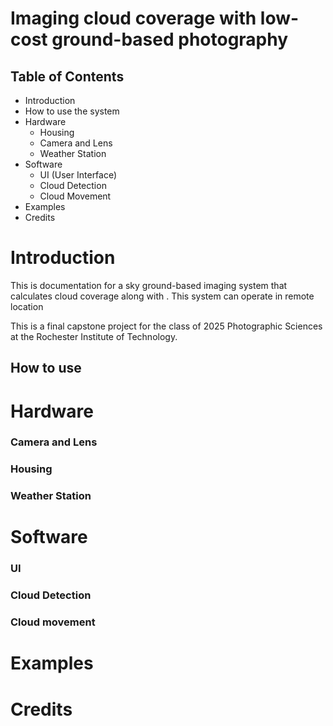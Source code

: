 # Imaging cloud coverage with low-cost ground-based photography
## Table of Contents
- Introduction
- How to use the system
- Hardware
  - Housing
  - Camera and Lens
  - Weather Station
- Software
  - UI (User Interface)
  - Cloud Detection
  - Cloud Movement
- Examples
- Credits
  
# Introduction
This is documentation for a sky ground-based imaging system that calculates cloud coverage along with . This system can operate in remote location  

This is a final capstone project for the class of 2025 Photographic Sciences at the Rochester Institute of Technology.
## How to use

# Hardware

### Camera and Lens

### Housing

### Weather Station

# Software

### UI

### Cloud Detection

### Cloud movement 

# Examples

# Credits

